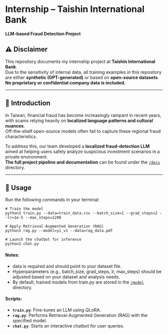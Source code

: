 # Internship – Taishin International Bank  
**LLM-based Fraud Detection Project**

## ⚠️ Disclaimer  
This repository documents my internship project at **Taishin International Bank**.  
Due to the sensitivity of internal data, all training examples in this repository are either **synthetic (GPT-generated)** or based on **open-source datasets**.  
**No proprietary or confidential company data is included.**

---

## 📖 Introduction  
In Taiwan, financial fraud has become increasingly rampant in recent years, with scams relying heavily on **localized language patterns and cultural nuances**.  
Off-the-shelf open-source models often fail to capture these regional fraud characteristics.  

To address this, our team developed a **localized fraud-detection LLM** aimed at helping users safely analyze suspicious investment scenarios in a private environment.  
**The full project pipeline and documentation** can be found under the [`/docs`](./docs) directory.  

---

## 🚀 Usage  

Run the following commands in your terminal:  

```
# Train the model 
python3 train.py --data=train_data.csv --batch_size=1 --grad_steps=2 --lr=1e-5 --max_steps=1200

# Apply Retrieval-Augmented Generation (RAG)
python3 rag.py --model=yi_v1 --data=rag_data.pdf

# Launch the chatbot for inference
python3 chat.py
```

#### Notes:
- data is required and should point to your dataset file.
- Hyperparameters (e.g., batch_size, grad_steps, lr, max_steps) should be adjusted based on your dataset and analysis needs.
- By default, trained models from train.py are stored in the [`/model`](./model) directory.

#### Scripts:
- **`train.py`**: Fine-tunes an LLM using QLoRA.
- **`rag.py`**: Performs Retrieval-Augmented Generation (RAG) with the specified model.
- **`chat.py`**: Starts an interactive chatbot for user queries.


